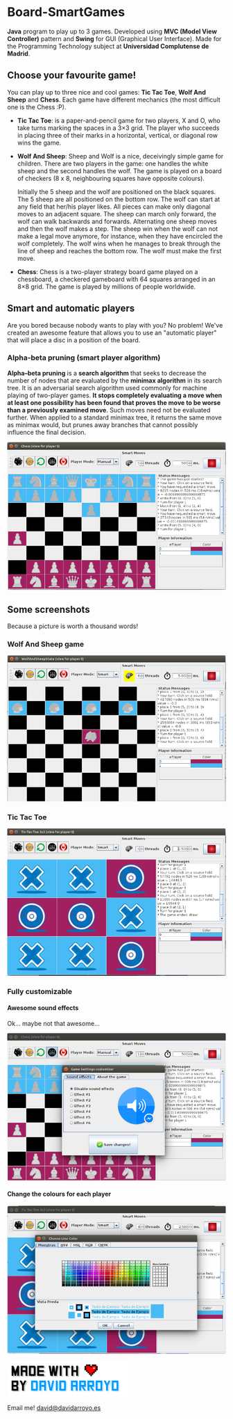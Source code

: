 # Board-SmartGames
<b>Java</b> program to play up to 3 games. Developed using <b>MVC (Model View Controller)</b> pattern and <b>Swing</b> for GUI (Graphical User Interface). Made for the Programming Technology subject at <b>Universidad Complutense de Madrid</b>.

## Choose your favourite game!
You can play up to three nice and cool games: <b>Tic Tac Toe</b>, <b>Wolf And Sheep</b> and <b>Chess</b>. Each game have different mechanics (the most difficult one is the Chess :P).

* **Tic Tac Toe**: is a paper-and-pencil game for two players, X and O, who take turns marking the spaces in a 3×3 grid. The player who succeeds in placing three of their marks in a horizontal, vertical, or diagonal row wins the game.
* **Wolf And Sheep**: Sheep and Wolf is a nice, deceivingly simple game for children. There are two players in the game: one handles the white sheep and the second handles the wolf. The game is played on a board of checkers (8 x 8, neighbouring squares have opposite colours).

  Initially the 5 sheep and the wolf are positioned on the black squares. The 5 sheep are all positioned on the bottom row. The wolf can start at any field that her/his player likes. All pieces can make only diagonal moves to an adjacent square. The sheep can march only forward, the wolf can walk backwards and forwards. Alternating one sheep moves and then the wolf makes a step. The sheep win when the wolf can not make a legal move anymore, for instance, when they have encircled the wolf completely. The wolf wins when he manages to break through the line of sheep and reaches the bottom row. The wolf must make the first move.
* **Chess**: Chess is a two-player strategy board game played on a chessboard, a checkered gameboard with 64 squares arranged in an 8×8 grid. The game is played by millions of people worldwide.

## Smart and automatic players
Are you bored because nobody wants to play with you? No problem! We've created an awesome feature that allows you to use an "automatic player" that will place a disc in a position of the board.

### Alpha-beta pruning (smart player algorithm)
<b>Alpha–beta pruning</b> is a <b>search algorithm</b> that seeks to decrease the number of nodes that are evaluated by the <b>minimax algorithm</b> in its search tree. It is an adversarial search algorithm used commonly for machine playing of two-player games.  <b>It stops completely evaluating a move when at least one possibility has been found that proves the move to be worse than a previously examined move</b>. Such moves need not be evaluated further. When applied to a standard minimax tree, it returns the same move as minimax would, but prunes away branches that cannot possibly influence the final decision.

![alt text](/assets/chess.png)

## Some screenshots
Because a picture is worth a thousand words!

### Wolf And Sheep game
![alt text](/assets/was.png)
### Tic Tac Toe
![alt text](/assets/ttt.png)

### Fully customizable

#### Awesome sound effects
Ok... maybe not that awesome...

![alt text](/assets/sound.png)

#### Change the colours for each player
![alt text](/assets/colors.png)

![alt text](/assets/credits.png)

Email me! <david@davidarroyo.es>
